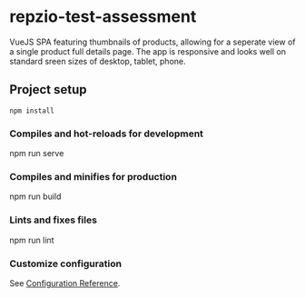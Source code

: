# repzio-test-assessment

VueJS SPA featuring thumbnails of products, allowing for a seperate view of a single product full details page. The app is responsive and looks well on standard sreen sizes of desktop, tablet, phone.



## Project setup
```
npm install
```

### Compiles and hot-reloads for development
npm run serve

### Compiles and minifies for production
npm run build

### Lints and fixes files
npm run lint

### Customize configuration
See [Configuration Reference](https://cli.vuejs.org/config/).
